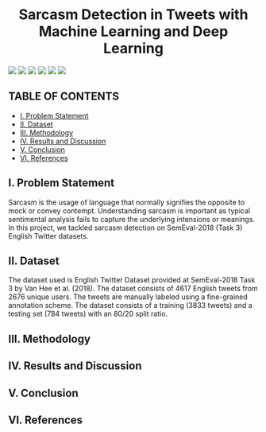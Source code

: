 # <center> Sarcasm Detection in Tweets with Machine Learning and Deep Learning </center>

![](https://img.shields.io/badge/Status-Completed-red)
![](https://img.shields.io/badge/Domain-Natural%20Language%20Processing-blue)
![](https://img.shields.io/badge/Language-Python-green)
![](https://img.shields.io/badge/Package-Scikit--Learn-orange)
![](https://img.shields.io/badge/Package-PyTorch-orange)
![](https://img.shields.io/badge/Package-Hugging%20Face-orange)

## TABLE OF CONTENTS
  - [I. Problem Statement](#i-problem-statement)
  - [II. Dataset](#ii-dataset)
  - [III. Methodology](#iii-methodology)
  - [IV. Results and Discussion](#iv-results-and-discussion)
  - [V. Conclusion](#v-conclusion)
  - [VI. References](#vi-references)

## I. Problem Statement
Sarcasm is the usage of language that normally signifies the opposite to mock or convey contempt. Understanding sarcasm is important as typical sentimental analysis fails to capture the underlying intensions or meanings. In this project, we tackled sarcasm detection on SemEval-2018 (Task 3) English Twitter datasets.

## II. Dataset
The dataset used is English Twitter Dataset provided at SemEval-2018 Task 3 by Van Hee et al. (2018). The dataset consists of 4617 English tweets from 2676 unique users. The tweets are manually labeled using a fine-grained annotation scheme. The dataset consists of a training (3833 tweets) and a testing set (784 tweets) with an 80/20 split ratio.

## III. Methodology

## IV. Results and Discussion

## V. Conclusion

## VI. References
